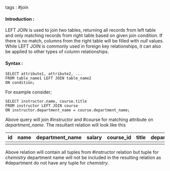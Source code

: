 tags : #join 

#### Introduction : 

LEFT JOIN is used to join two tables, returning all records from left table and only matching records from right table based on given join condition. If there is no match, columns from the right table will be filled with *null* values. While LEFT JOIN is commonly used in foreign key relationships, it can also be applied to other types of column relationships. 

#### Syntax : 

```
SELECT attribute1, attribute2, ...
FROM table_name1 LEFT JOIN table_name2
ON condition;
```

For example consider; 

```
SELECT instructor.name, course.title
FROM instructor LEFT JOIN course
ON instructor.department_name = course.department_name;
```

Above query will join #instructor and #course for matching attribute on *department_name*. The resultant relation will look like this

| id  | name | department_name | salary | course_id | title | department_name | credits |
| --- | ---- | --------------- | ------ | --------- | ----- | --------------- | ------- |
|     |      |                 |        |           |       |                 |         |

Above relation will contain all tuples from #instructor relation but tuple for *chemistry* department name will not be included in the resulting relation as #department do not have any tuple for *chemistry*.




